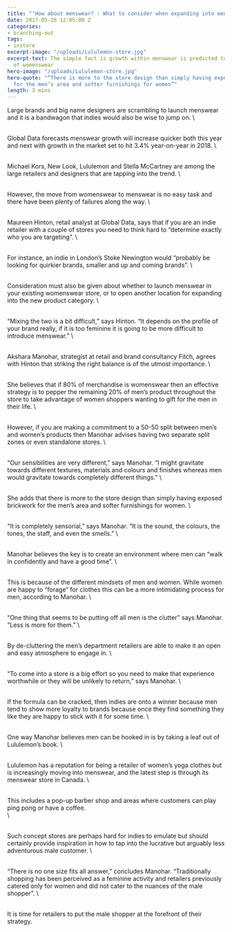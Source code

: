 ```yaml
---
title: "‘How about menswear? : What to consider when expanding into menswear’"
date: 2017-05-26 12:05:00 Z
categories:
- branching-out
tags:
- instore
excerpt-image: "/uploads/Lululemon-store.jpg"
excerpt-text: The simple fact is growth within menswear is predicted to outstrip that
  of womenswear
hero-image: "/uploads/Lululemon-store.jpg"
hero-quote: "“There is more to the store design than simply having exposed brickwork
  for the men’s area and softer furnishings for women”"
length: 3 mins
---
```


Large brands and big name designers are scrambling to launch menswear and it is a bandwagon that indies would also be wise to jump on. 
\

\
Global Data forecasts menswear growth will increase quicker both this year and next with growth in the market set to hit 3.4% year-on-year in 2018. 
\

\
Michael Kors, New Look, Lululemon and Stella McCartney are among the large retailers and designers that are tapping into the trend. 
\

\
However, the move from womenswear to menswear is no easy task and there have been plenty of failures along the way. 
\

\
Maureen Hinton, retail analyst at Global Data, says that if you are an indie retailer with a couple of stores you need to think hard to “determine exactly who you are targeting”. 
\

\
For instance, an indie in London’s Stoke Newington would “probably be looking for quirkier brands, smaller and up and coming brands”. 
\

\
Consideration must also be given about whether to launch menswear in your existing womenswear store, or to open another location for expanding into the new product category. 
\

\
“Mixing the two is a bit difficult,” says Hinton. “It depends on the profile of your brand really, if it is too feminine it is going to be more difficult to introduce menswear.”
\

\
Akshara Manohar, strategist at retail and brand consultancy Fitch, agrees with Hinton that striking the right balance is of the utmost importance. 
\

\
She believes that if 80% of merchandise is womenswear then an effective strategy is to pepper the remaining 20% of men’s product throughout the store to take advantage of women shoppers wanting to gift for the men in their life. 
\

\
However, if you are making a commitment to a 50-50 split between men’s and women’s products then Manohar advises having two separate split zones or even standalone stores. 
\

\
“Our sensibilities are very different,” says Manohar. “I might gravitate towards different textures, materials and colours and finishes whereas men would gravitate towards completely different things.” 
\

\
She adds that there is more to the store design than simply having exposed brickwork for the men’s area and softer furnishings for women. 
\

\
“It is completely sensorial,” says Manohar. “It is the sound, the colours, the tones, the staff, and even the smells.” 
\

\
Manohar believes the key is to create an environment where men can “walk in confidently and have a good time”. 
\

\
This is because of the different mindsets of men and women. While women are happy to “forage” for clothes this can be a more intimidating process for men, according to Manohar. 
\

\
“One thing that seems to be putting off all men is the clutter” says Manohar. “Less is more for them.”
\

\
By de-cluttering the men’s department retailers are able to make it an open and easy atmosphere to engage in. 
\

\
“To come into a store is a big effort so you need to make that experience worthwhile or they will be unlikely to return,” says Manohar. 
\

\
If the formula can be cracked, then indies are onto a winner because men tend to show more loyalty to brands because once they find something they like they are happy to stick with it for some time. 
\

\
One way Manohar believes men can be hooked in is by taking a leaf out of Lululemon’s book. 
\

\
Lululemon has a reputation for being a retailer of women’s yoga clothes but is increasingly moving into menswear, and the latest step is through its menswear store in Canada. 
\

\
This includes a pop-up barber shop and areas where customers can play ping pong or have a coffee.  
\

\
Such concept stores are perhaps hard for indies to emulate but should certainly provide inspiration in how to tap into the lucrative but arguably less adventurous male customer. 
\

\
“There is no one size fits all answer,” concludes Manohar. “Traditionally shopping has been perceived as a feminine activity and retailers previously catered only for women and did not cater to the nuances of the male shopper”. 
\

\
It is time for retailers to put the male shopper at the forefront of their strategy.